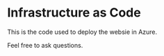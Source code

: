 # Infrastructure as Code

This is the code used to deploy the websie in Azure.

Feel free to ask questions.